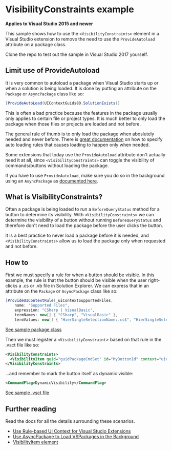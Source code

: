 # VisibilityConstraints example

**Applies to Visual Studio 2015 and newer**

This sample shows how to use the `<VisibilityConstraints>` element in a Visual Studio extension to remove the need to use the `ProvideAutoload` attribute on a package class.

Clone the repo to test out the sample in Visual Studio 2017 yourself.

## Limit use of ProvideAutoload
It is very common to autoload a package when Visual Studio starts up or when a solution is being loaded. It is done by putting an attribute on the `Package` or `AsyncPackage` class like so:

```c#
[ProvideAutoLoad(UIContextGuids80.SolutionExists)]  
```

This is often a bad practice because the features in the package usually only applies to certain file or project types. It is much better to only load the package when those files or projects are loaded and not before.

The general rule of thumb is to only load the package when aboslutely needed and never before. There is [great documentation][uicontext] on how to specify auto loading rules that causes loading to happen only when needed.

Some extensions that today use the `ProvideAutoload` attribute don't actually need it at all, since `<VisibilityConstraints>` can toggle the visibility of commands/buttons without loading the package. 

If you have to use `ProvideAutoload`, make sure you do so in the background using an `AsyncPackage` as [documented here][asyncpackage].

## What is VisibilityConstraints?

Often a package is being loaded to run a `BeforeQueryStatus` method for a button to determine its visibility. With `<VisibilityConstraints>` we can determine the visibility of a button without running `BeforeQueryStatus` and therefore don't need to load the package before the user clicks the button.

It is a best practice to never load a package before it is needed, and `<VisibilityConstraints>` allow us to load the package only when requested and not before.

## How to
First we must specify a rule for when a button should be visible. In this example, the rule is that the button should be visible when the user right-clicks a .cs or .vb file in Solution Explorer. We can express that in an attribute on the `Package` or `AsyncPackage` class like so:

```csharp
[ProvideUIContextRule(_uiContextSupportedFiles,
    name: "Supported Files",
    expression: "CSharp | VisualBasic",
    termNames: new[] { "CSharp", "VisualBasic" },
    termValues: new[] { "HierSingleSelectionName:.cs$", "HierSingleSelectionName:.vb$" })]
```

[See sample package class](src/MyPackage.cs)

Then we must register a `<VisibilityConstraint`> based on that rule in the .vsct file like so:

```xml
<VisibilityConstraints>
  <VisibilityItem guid="guidPackageCmdSet" id="MyButtonId" context="uiContextSupportedFiles" />
</VisibilityConstraints>
```

...and remember to mark the button itself as dynamic visible:

```xml
<CommandFlag>DynamicVisibility</CommandFlag>
```

[See sample .vsct file](src/VsCommandTable.vsct)

## Further reading
Read the docs for all the details surrounding these scenarios.

* [Use Rule-based UI Context for Visual Studio Extensions][uicontext]
* [Use AsyncPackage to Load VSPackages in the Background][asyncpackage]
* [VisibilityItem element][visibilityitem]

[uicontext]: https://docs.microsoft.com/visualstudio/extensibility/how-to-use-rule-based-ui-context-for-visual-studio-extensions
[asyncpackage]: https://docs.microsoft.com/visualstudio/extensibility/how-to-use-asyncpackage-to-load-vspackages-in-the-background
[visibilityitem]: https://docs.microsoft.com/en-us/visualstudio/extensibility/visibilityitem-element